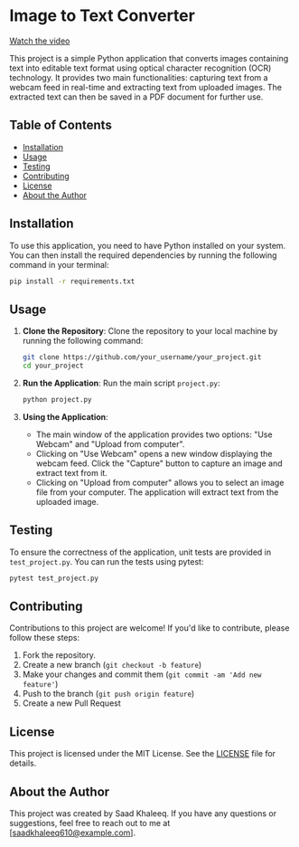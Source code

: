 # Image to Text Converter

[Watch the video](https://youtu.be/MPeyLcwCQ4g)


This project is a simple Python application that converts images containing text into editable text format using optical character recognition (OCR) technology. It provides two main functionalities: capturing text from a webcam feed in real-time and extracting text from uploaded images. The extracted text can then be saved in a PDF document for further use.

## Table of Contents
- [Installation](#installation)
- [Usage](#usage)
- [Testing](#testing)
- [Contributing](#contributing)
- [License](#license)
- [About the Author](#about-the-author)

## Installation
To use this application, you need to have Python installed on your system. You can then install the required dependencies by running the following command in your terminal:

```bash
pip install -r requirements.txt
```

## Usage
1. **Clone the Repository**:
   Clone the repository to your local machine by running the following command:

   ```bash
   git clone https://github.com/your_username/your_project.git
   cd your_project
   ```

2. **Run the Application**:
   Run the main script `project.py`:

   ```bash
   python project.py
   ```

3. **Using the Application**:
   - The main window of the application provides two options: "Use Webcam" and "Upload from computer".
   - Clicking on "Use Webcam" opens a new window displaying the webcam feed. Click the "Capture" button to capture an image and extract text from it.
   - Clicking on "Upload from computer" allows you to select an image file from your computer. The application will extract text from the uploaded image.

## Testing
To ensure the correctness of the application, unit tests are provided in `test_project.py`. You can run the tests using pytest:

```bash
pytest test_project.py
```

## Contributing
Contributions to this project are welcome! If you'd like to contribute, please follow these steps:
1. Fork the repository.
2. Create a new branch (`git checkout -b feature`)
3. Make your changes and commit them (`git commit -am 'Add new feature'`)
4. Push to the branch (`git push origin feature`)
5. Create a new Pull Request

## License
This project is licensed under the MIT License. See the [LICENSE](LICENSE) file for details.

## About the Author
This project was created by Saad Khaleeq. If you have any questions or suggestions, feel free to reach out to me at [saadkhaleeq610@example.com].
